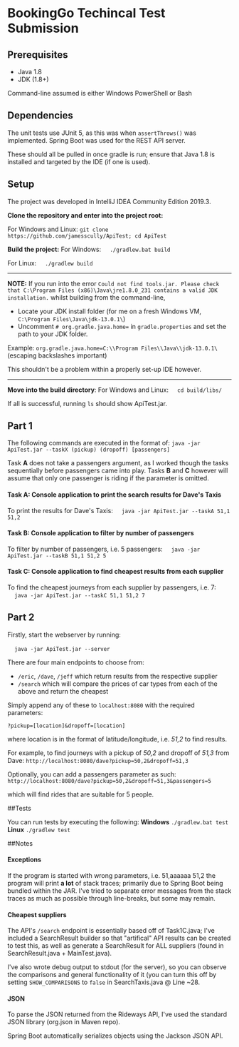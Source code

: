 # BookingGo Techincal Test Submission

## Prerequisites

* Java 1.8 
* JDK (1.8+)

Command-line assumed is either Windows PowerShell or Bash

## Dependencies
The unit tests use JUnit 5, as this was when `assertThrows()` was implemented.
Spring Boot was used for the REST API server.

These should all be pulled in once gradle is run; ensure that Java 1.8 is installed and targeted by the IDE (if one is used).

## Setup
The project was developed in IntelliJ IDEA Community Edition 2019.3.

**Clone the repository and enter into the project root:**

For Windows and Linux:
`git clone https://github.com/jamesscully/ApiTest; cd ApiTest` 

**Build the project:**
For Windows:
&nbsp;&nbsp;&nbsp;&nbsp;``./gradlew.bat build``

For Linux:
&nbsp;&nbsp;&nbsp;&nbsp;``./gradlew build``

<hr>

**NOTE:** If you run into the error 
`Could not find tools.jar. Please check that C:\Program Files (x86)\Java\jre1.8.0_231 contains a valid JDK installation.` whilst building from the command-line,

* Locate your JDK install folder (for me on a fresh Windows VM, `C:\Program Files\Java\jdk-13.0.1\`)
* Uncomment `# org.gradle.java.home=` in `gradle.properties` and set the path to your JDK folder.

Example: `org.gradle.java.home=C:\\Program Files\\Java\\jdk-13.0.1\` (escaping backslashes important)

This shouldn't be a problem within a properly set-up IDE however.

<hr>



**Move into the build directory**:
For Windows and Linux:
&nbsp;&nbsp;&nbsp;&nbsp;``cd build/libs/``

If all is successful, running `ls` should show ApiTest.jar.





## Part 1

The following commands are executed in the format of:
`java -jar ApiTest.jar --taskX (pickup) (dropoff) [passengers]`

Task **A** does not take a passengers argument, as I worked though the tasks sequentially before passengers came into play.
Tasks **B** and **C** however will assume that only one passenger is riding if the parameter is omitted.


#### Task A: Console application to print the search results for Dave's Taxis

To print the results for Dave's Taxis:
&nbsp;&nbsp;&nbsp;&nbsp;`java -jar ApiTest.jar --taskA 51,1 51,2`


#### Task B: Console application to filter by number of passengers
To filter by number of passengers, i.e. 5 passengers: 
&nbsp;&nbsp;&nbsp;&nbsp;`java -jar ApiTest.jar --taskB 51,1 51,2 5`

#### Task C: Console application to find cheapest results from each supplier
To find the cheapest journeys from each supplier by passengers, i.e. 7:
&nbsp;&nbsp;&nbsp;&nbsp;`java -jar ApiTest.jar --taskC 51,1 51,2 7`


## Part 2
Firstly, start the webserver by running:

&nbsp;&nbsp;&nbsp;&nbsp;`java -jar ApiTest.jar --server`

There are four main endpoints to choose from: 
* `/eric`,  `/dave`,  `/jeff` which return results from the respective supplier
* `/search` which will compare the prices of car types from each of the above and return the cheapest

Simply append any of these to `localhost:8080` with the required parameters:

`?pickup=[location]&dropoff=[location]`

where location is in the format of latitude/longitude, i.e. *51,2* to find results.

For example, to find journeys with a pickup of *50,2* and dropoff of *51,3* from Dave:
`http://localhost:8080/dave?pickup=50,2&dropoff=51,3`

Optionally, you can add a passengers parameter as such:
`http://localhost:8080/dave?pickup=50,2&dropoff=51,3&passengers=5`

which will find rides that are suitable for 5 people.


##Tests

You can run tests by executing the following:
**Windows**
`./gradlew.bat test` 
**Linux**
`./gradlew test`


##Notes
#### Exceptions
If the program is started with wrong parameters, i.e. 51,aaaaaa 51,2 the program will print **a lot** of stack traces; primarily due to Spring Boot being bundled within the JAR. I've tried to separate error messages from the stack traces as much as possible through line-breaks, but some may remain.

#### Cheapest suppliers
The API's `/search` endpoint is essentially based off of Task1C.java; I've included a SearchResult builder so that "artifical" API results can be created to test this, as well as generate a SearchResult for ALL suppliers (found in SearchResult.java + MainTest.java). 

I've also wrote debug output to stdout (for the server), so you can observe the comparisons and general functionality of it (you can turn this off by setting `SHOW_COMPARISONS` to `false` in SearchTaxis.java @ Line ~28. 

#### JSON
To parse the JSON returned from the Rideways API, I've used the standard JSON library (org.json in Maven repo). 

Spring Boot automatically serializes objects using the Jackson JSON API.


